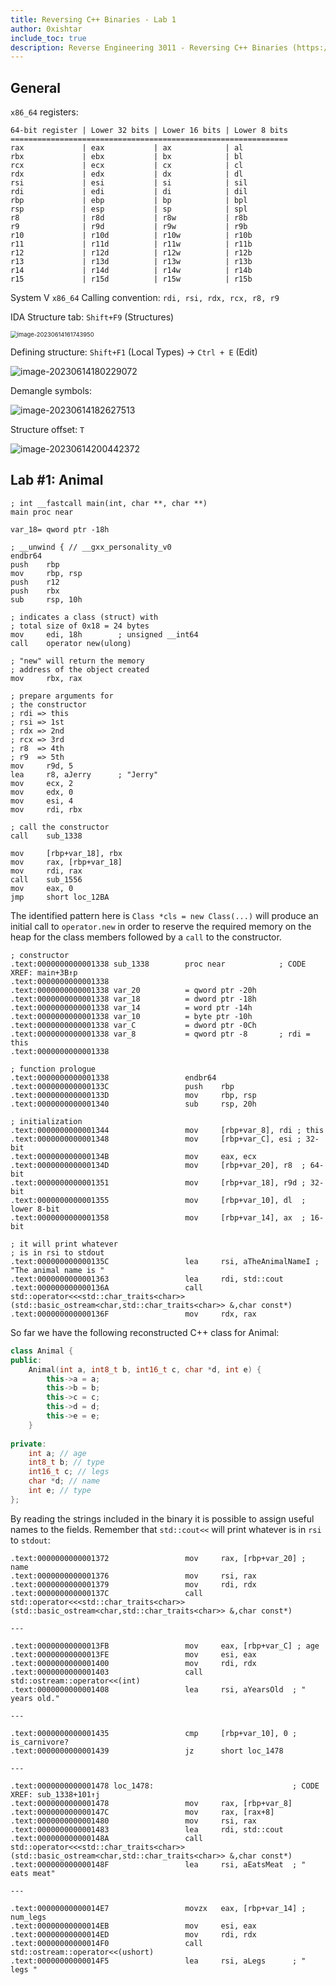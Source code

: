 ```yaml
---
title: Reversing C++ Binaries - Lab 1
author: 0xishtar
include_toc: true
description: Reverse Engineering 3011 - Reversing C++ Binaries (https://p.ost2.fyi/)
---
```


## General



`x86_64` registers:

```
64-bit register | Lower 32 bits | Lower 16 bits | Lower 8 bits
==============================================================
rax             | eax           | ax            | al
rbx             | ebx           | bx            | bl
rcx             | ecx           | cx            | cl
rdx             | edx           | dx            | dl
rsi             | esi           | si            | sil
rdi             | edi           | di            | dil
rbp             | ebp           | bp            | bpl
rsp             | esp           | sp            | spl
r8              | r8d           | r8w           | r8b
r9              | r9d           | r9w           | r9b
r10             | r10d          | r10w          | r10b
r11             | r11d          | r11w          | r11b
r12             | r12d          | r12w          | r12b
r13             | r13d          | r13w          | r13b
r14             | r14d          | r14w          | r14b
r15             | r15d          | r15w          | r15b
```



System V `x86_64` Calling convention: `rdi, rsi, rdx, rcx, r8, r9`



IDA Structure tab: `Shift+F9` (Structures)

<img src="./assets/image-20230614161743950.png" alt="image-20230614161743950" style="zoom:67%;" />



Defining structure: `Shift+F1` (Local Types) -> `Ctrl + E` (Edit)

![image-20230614180229072](./assets/image-20230614180229072.png)

Demangle symbols:

![image-20230614182627513](./assets/image-20230614182627513.png)



Structure offset: `T`

![image-20230614200442372](./assets/image-20230614200442372.png)

## Lab #1: Animal



```assembly
; int __fastcall main(int, char **, char **)
main proc near

var_18= qword ptr -18h

; __unwind { // __gxx_personality_v0
endbr64
push    rbp
mov     rbp, rsp
push    r12
push    rbx
sub     rsp, 10h

; indicates a class (struct) with
; total size of 0x18 = 24 bytes
mov     edi, 18h        ; unsigned __int64
call    operator new(ulong)

; "new" will return the memory
; address of the object created
mov     rbx, rax

; prepare arguments for
; the constructor
; rdi => this
; rsi => 1st
; rdx => 2nd
; rcx => 3rd
; r8  => 4th
; r9  => 5th
mov     r9d, 5
lea     r8, aJerry      ; "Jerry"
mov     ecx, 2
mov     edx, 0
mov     esi, 4
mov     rdi, rbx

; call the constructor
call    sub_1338

mov     [rbp+var_18], rbx
mov     rax, [rbp+var_18]
mov     rdi, rax
call    sub_1556
mov     eax, 0
jmp     short loc_12BA
```



The identified pattern here is `Class *cls = new Class(...)` will produce an initial call to `operator.new` in order to reserve the required memory on the heap for the class members followed by a `call` to the constructor.



```assembly
; constructor
.text:0000000000001338 sub_1338        proc near            ; CODE XREF: main+3B↑p
.text:0000000000001338
.text:0000000000001338 var_20          = qword ptr -20h	
.text:0000000000001338 var_18          = dword ptr -18h	
.text:0000000000001338 var_14          = word ptr -14h
.text:0000000000001338 var_10          = byte ptr -10h
.text:0000000000001338 var_C           = dword ptr -0Ch
.text:0000000000001338 var_8           = qword ptr -8   	; rdi = this
.text:0000000000001338

; function prologue
.text:0000000000001338                 endbr64
.text:000000000000133C                 push    rbp
.text:000000000000133D                 mov     rbp, rsp
.text:0000000000001340                 sub     rsp, 20h

; initialization
.text:0000000000001344                 mov     [rbp+var_8], rdi ; this
.text:0000000000001348                 mov     [rbp+var_C], esi ; 32-bit
.text:000000000000134B                 mov     eax, ecx
.text:000000000000134D                 mov     [rbp+var_20], r8  ; 64-bit
.text:0000000000001351                 mov     [rbp+var_18], r9d ; 32-bit
.text:0000000000001355                 mov     [rbp+var_10], dl  ; lower 8-bit
.text:0000000000001358                 mov     [rbp+var_14], ax  ; 16-bit

; it will print whatever
; is in rsi to stdout
.text:000000000000135C                 lea     rsi, aTheAnimalNameI ; "The animal name is "
.text:0000000000001363                 lea     rdi, std::cout
.text:000000000000136A                 call    std::operator<<<std::char_traits<char>>(std::basic_ostream<char,std::char_traits<char>> &,char const*)
.text:000000000000136F                 mov     rdx, rax
```

So far we have the following reconstructed C++ class for Animal:

```c++
class Animal {
public:
    Animal(int a, int8_t b, int16_t c, char *d, int e) {
        this->a = a;
        this->b = b; 
        this->c = c;
        this->d = d;
        this->e = e;
    }
    
private:
    int a; // age
    int8_t b; // type
    int16_t c; // legs
    char *d; // name
    int e; // type
};
```

By reading the strings included in the binary it is possible to assign useful names to the fields. Remember that `std::cout<<` will print whatever is in `rsi` to `stdout`:

```assembly
.text:0000000000001372                 mov     rax, [rbp+var_20] ; name
.text:0000000000001376                 mov     rsi, rax
.text:0000000000001379                 mov     rdi, rdx
.text:000000000000137C                 call    std::operator<<<std::char_traits<char>>(std::basic_ostream<char,std::char_traits<char>> &,char const*)

---

.text:00000000000013FB                 mov     eax, [rbp+var_C] ; age
.text:00000000000013FE                 mov     esi, eax
.text:0000000000001400                 mov     rdi, rdx
.text:0000000000001403                 call    std::ostream::operator<<(int)
.text:0000000000001408                 lea     rsi, aYearsOld  ; " years old."

---

.text:0000000000001435                 cmp     [rbp+var_10], 0 ; is_carnivore?
.text:0000000000001439                 jz      short loc_1478

---

.text:0000000000001478 loc_1478:                               ; CODE XREF: sub_1338+101↑j
.text:0000000000001478                 mov     rax, [rbp+var_8]
.text:000000000000147C                 mov     rax, [rax+8]
.text:0000000000001480                 mov     rsi, rax
.text:0000000000001483                 lea     rdi, std::cout
.text:000000000000148A                 call    std::operator<<<std::char_traits<char>>(std::basic_ostream<char,std::char_traits<char>> &,char const*)
.text:000000000000148F                 lea     rsi, aEatsMeat  ; " eats meat"

---

.text:00000000000014E7                 movzx   eax, [rbp+var_14] ; num_legs
.text:00000000000014EB                 mov     esi, eax
.text:00000000000014ED                 mov     rdi, rdx
.text:00000000000014F0                 call    std::ostream::operator<<(ushort)
.text:00000000000014F5                 lea     rsi, aLegs      ; " legs "
```



